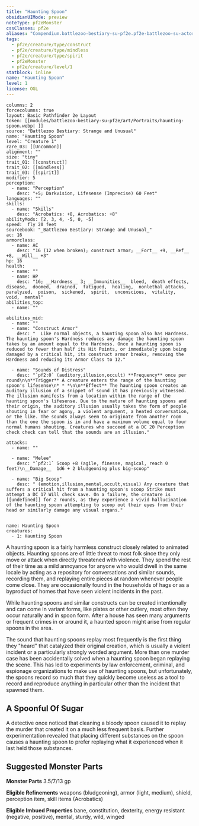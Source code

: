 ```yaml
---
title: "Haunting Spoon"
obsidianUIMode: preview
noteType: pf2eMonster
cssClasses: pf2e
aliases: "Compendium.battlezoo-bestiary-su-pf2e.pf2e-battlezoo-su-actors.Actor.Zyg7Itg41PKe4cA7" 
tags:
  - pf2e/creature/type/construct
  - pf2e/creature/type/mindless
  - pf2e/creature/type/spirit
  - pf2eMonster
  - pf2e/creature/level/1
statblock: inline
name: "Haunting Spoon"
level: 1
license: OGL
---
```


```statblock
columns: 2
forcecolumns: true
layout: Basic Pathfinder 2e Layout
token: [[modules/battlezoo-bestiary-su-pf2e/art/Portraits/haunting-spoon.webp| ]]
source: "Battlezoo Bestiary: Strange and Unusual"
name: "Haunting Spoon"
level: "Creature 1"
rare_03: [[Uncommon]]
alignment: ""
size: "tiny"
trait_01: [[construct]]
trait_02: [[mindless]]
trait_03: [[spirit]]
modifier: 5
perception:
  - name: "Perception"
    desc: "+5; Darkvision, Lifesense (Imprecise) 60 Feet"
languages: ""
skills:
  - name: "Skills"
    desc: "Acrobatics: +8, Acrobatics: +8"
abilityMods: [2, 3, 4, -5, 0, -5]
speed:  fly 20 feet
sourcebook: "_Battlezoo Bestiary: Strange and Unusual_"
ac: 16
armorclass:
  - name: AC
    desc: "16 (12 when broken); construct armor; __Fort__ +9, __Ref__ +8, __Will__ +3"
hp: 16
health:
  - name: ""
  - name: HP
    desc: "16; __Hardness__ 3; __Immunities__  bleed,  death effects,  disease,  doomed,  drained,  fatigued,  healing,  nonlethal attacks,  paralyzed,  poison,  sickened,  spirit,  unconscious,  vitality,  void,  mental"
abilities_top:
  - name: ""

abilities_mid:
  - name: ""
  - name: "Construct Armor"
    desc: "  Like normal objects, a haunting spoon also has Hardness. The haunting spoon's Hardness reduces any damage the haunting spoon takes by an amount equal to the Hardness. Once a haunting spoon is reduced to fewer than half its Hit Points, or immediately upon being damaged by a critical hit, its construct armor breaks, removing the Hardness and reducing its Armor Class to 12."

  - name: "Sounds of Distress"
    desc: "`pf2:0` (auditory,illusion,occult) **Frequency** once per round\n\n**Trigger** A creature enters the range of the haunting spoon's lifesense\n* * *\n\n**Effect** The haunting spoon creates an auditory illusion of a snippet of sound it has previously witnessed. The illusion manifests from a location within the range of the haunting spoon's lifesense. Due to the nature of haunting spoons and their origin, the auditory illusion usually takes the form of people shouting in fear or agony, a violent argument, a heated conversation, or the like. The sounds always seem to originate from another room than the one the spoon is in and have a maximum volume equal to four normal humans shouting. Creatures who succeed at a DC 20 Perception check check can tell that the sounds are an illusion."

attacks:
  - name: ""

  - name: "Melee"
    desc: "`pf2:1` Scoop +8 (agile, finesse, magical, reach 0 feet)\n__Damage__  1d6 + 2 bludgeoning plus big-scoop"

  - name: "Big Scoop"
    desc: " (emotion,illusion,mental,occult,visual) Any creature that suffers a critical hit from a haunting spoon's scoop Strike must attempt a DC 17 Will check save. On a failure, the creature is [[undefined]] for 2 rounds, as they experience a vivid hallucination of the haunting spoon attempting to scoop out their eyes from their head or similarly damage any visual organs."
 
```

```encounter-table
name: Haunting Spoon
creatures:
  - 1: Haunting Spoon
```



A haunting spoon is a fairly harmless construct closely related to animated objects. Haunting spoons are of little threat to most folk since they only move or attack when directly threatened with violence. They spend the rest of their time as a mild annoyance for anyone who would dwell in the same locale by acting as a repository for conversations and similar sounds, recording them, and replaying entire pieces at random whenever people come close. They are occasionally found in the households of hags or as a byproduct of homes that have seen violent incidents in the past.

While haunting spoons and similar constructs can be created intentionally and can come in variant forms, like plates or other cutlery, most often they occur naturally and in spoon form. After a house has seen many arguments or frequent crimes in or around it, a haunted spoon might arise from regular spoons in the area.

The sound that haunting spoons replay most frequently is the first thing they "heard" that catalyzed their original creation, which is usually a violent incident or a particularly strongly worded argument. More than one murder case has been accidentally solved when a haunting spoon began replaying the scene. This has led to experiments by law enforcement, criminal, and espionage organizations to make use of haunting spoons, but unfortunately, the spoons record so much that they quickly become useless as a tool to record and reproduce anything in particular other than the incident that spawned them.

## A Spoonful Of Sugar

A detective once noticed that cleaning a bloody spoon caused it to replay the murder that created it on a much less frequent basis. Further experimentation revealed that placing different substances on the spoon causes a haunting spoon to prefer replaying what it experienced when it last held those substances.

## Suggested Monster Parts

**Monster Parts** 3.5/7/13 gp

**Eligible Refinements** weapons (bludgeoning), armor (light, medium), shield, perception item, skill items (Acrobatics)

**Eligible Imbued Properties** bane, constitution, dexterity, energy resistant (negative, positive), mental, sturdy, wild, winged
